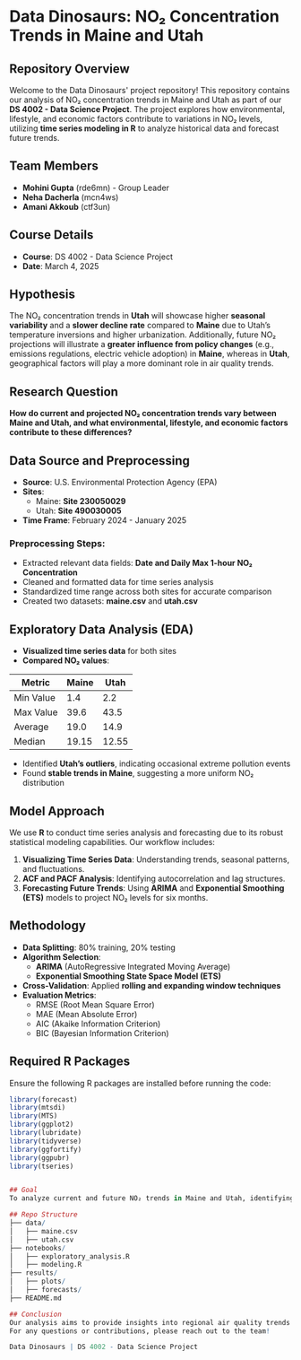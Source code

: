# Data Dinosaurs: NO₂ Concentration Trends in Maine and Utah

## Repository Overview
Welcome to the Data Dinosaurs' project repository! This repository contains our analysis of NO₂ concentration trends in Maine and Utah as part of our **DS 4002 - Data Science Project**. The project explores how environmental, lifestyle, and economic factors contribute to variations in NO₂ levels, utilizing **time series modeling in R** to analyze historical data and forecast future trends.

## Team Members
- **Mohini Gupta** (rde6mn) - Group Leader  
- **Neha Dacherla** (mcn4ws)  
- **Amani Akkoub** (ctf3un)  

## Course Details
- **Course**: DS 4002 - Data Science Project  
- **Date**: March 4, 2025  

## Hypothesis
The NO₂ concentration trends in **Utah** will showcase higher **seasonal variability** and a **slower decline rate** compared to **Maine** due to Utah’s temperature inversions and higher urbanization. Additionally, future NO₂ projections will illustrate a **greater influence from policy changes** (e.g., emissions regulations, electric vehicle adoption) in **Maine**, whereas in **Utah**, geographical factors will play a more dominant role in air quality trends.

## Research Question
**How do current and projected NO₂ concentration trends vary between Maine and Utah, and what environmental, lifestyle, and economic factors contribute to these differences?**

## Data Source and Preprocessing
- **Source**: U.S. Environmental Protection Agency (EPA)  
- **Sites**:  
  - Maine: **Site 230050029**  
  - Utah: **Site 490030005**  
- **Time Frame**: February 2024 - January 2025  

### Preprocessing Steps:
- Extracted relevant data fields: **Date and Daily Max 1-hour NO₂ Concentration**  
- Cleaned and formatted data for time series analysis  
- Standardized time range across both sites for accurate comparison  
- Created two datasets: **maine.csv** and **utah.csv**  

## Exploratory Data Analysis (EDA)
- **Visualized time series data** for both sites  
- **Compared NO₂ values**:  

| Metric  | Maine | Utah  |
|---------|-------|-------|
| Min Value | 1.4 | 2.2 |
| Max Value | 39.6 | 43.5 |
| Average | 19.0 | 14.9 |
| Median | 19.15 | 12.55 |

- Identified **Utah’s outliers**, indicating occasional extreme pollution events  
- Found **stable trends in Maine**, suggesting a more uniform NO₂ distribution  

## Model Approach
We use **R** to conduct time series analysis and forecasting due to its robust statistical modeling capabilities. Our workflow includes:

1. **Visualizing Time Series Data**: Understanding trends, seasonal patterns, and fluctuations.  
2. **ACF and PACF Analysis**: Identifying autocorrelation and lag structures.  
3. **Forecasting Future Trends**: Using **ARIMA** and **Exponential Smoothing (ETS)** models to project NO₂ levels for six months.  

## Methodology
- **Data Splitting**: 80% training, 20% testing  
- **Algorithm Selection**:  
  - **ARIMA** (AutoRegressive Integrated Moving Average)  
  - **Exponential Smoothing State Space Model (ETS)**  
- **Cross-Validation**: Applied **rolling and expanding window techniques**  
- **Evaluation Metrics**:  
  - RMSE (Root Mean Square Error)  
  - MAE (Mean Absolute Error)  
  - AIC (Akaike Information Criterion)  
  - BIC (Bayesian Information Criterion)  

## Required R Packages
Ensure the following R packages are installed before running the code:

```r
library(forecast)
library(mtsdi)
library(MTS)
library(ggplot2)
library(lubridate)
library(tidyverse)
library(ggfortify)
library(ggpubr)
library(tseries)


## Goal
To analyze current and future NO₂ trends in Maine and Utah, identifying significant differences and their potential environmental, economic, and policy-driven causes.

## Repo Structure
├── data/
│   ├── maine.csv
│   ├── utah.csv
├── notebooks/
│   ├── exploratory_analysis.R
│   ├── modeling.R
├── results/
│   ├── plots/
│   ├── forecasts/
├── README.md

## Conclusion
Our analysis aims to provide insights into regional air quality trends and their broader implications. By comparing Maine and Utah, we hope to highlight the interplay between policy, geography, and lifestyle in shaping NO₂ levels.
For any questions or contributions, please reach out to the team!

Data Dinosaurs | DS 4002 - Data Science Project
